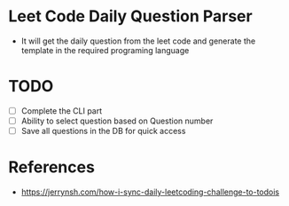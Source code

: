 # Leet Code Daily Question Parser

-   It will get the daily question from the leet code and generate the template in the required programing language

# TODO

-   [ ] Complete the CLI part
-   [ ] Ability to select question based on Question number
-   [ ] Save all questions in the DB for quick access

# References

-   https://jerrynsh.com/how-i-sync-daily-leetcoding-challenge-to-todois
